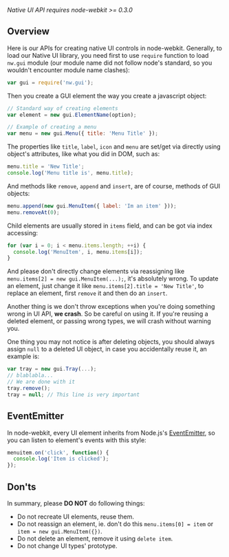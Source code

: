 _Native UI API requires node-webkit >= 0.3.0_

## Overview

Here is our APIs for creating native UI controls in node-webkit. Generally, to load our Native UI library, you need first to use `require` function to load `nw.gui` module (our module name did not follow node's standard, so you wouldn't encounter module name clashes):

```javascript
var gui = require('nw.gui');
```

Then you create a GUI element the way you create a javascript object:

```javascript
// Standard way of creating elements
var element = new gui.ElementName(option);

// Example of creating a menu
var menu = new gui.Menu({ title: 'Menu Title' });
```

The properties like `title`, `label`, `icon` and `menu` are set/get via directly using object's attributes, like what you did in DOM, such as:

```javascript
menu.title = 'New Title';
console.log('Menu title is', menu.title);
```

And methods like `remove`, `append` and `insert`, are of course, methods of GUI objects:

```javascript
menu.append(new gui.MenuItem({ label: 'Im an item' }));
menu.removeAt(0);
```

Child elements are usually stored in `items` field, and can be got via index accessing:

```javascript
for (var i = 0; i < menu.items.length; ++i) {
  console.log('MenuItem', i, menu.items[i]);
}
```

And please don't directly change elements via reassigning like `menu.items[2] = new gui.MenuItem(...);`, it's absolutely wrong. To update an element, just change it like `menu.items[2].title = 'New Title'`, to replace an element, first `remove` it and then do an `insert`.

Another thing is we don't throw exceptions when you're doing something wrong in UI API, **we crash**. So be careful on using it. If you're reusing a deleted element, or passing wrong types, we will crash without warning you.

One thing you may not notice is after deleting objects, you should always assign `null` to a deleted UI object, in case you accidentally reuse it, an example is:

```javascript
var tray = new gui.Tray(...);
// blablabla...
// We are done with it
tray.remove();
tray = null; // This line is very important
```

## EventEmitter

In node-webkit, every UI element inherits from Node.js's [EventEmitter](http://nodejs.org/api/events.html), so you can listen to element's events with this style:

```javascript
menuitem.on('click', function() {
  console.log('Item is clicked');
});
```

## Don'ts

In summary, please **DO NOT** do following things:

* Do not recreate UI elements, reuse them.
* Do not reassign an element, ie. don't do this `menu.items[0] = item` or `item = new gui.MenuItem({})`.
* Do not delete an element, remove it using `delete item`.
* Do not change UI types' prototype.